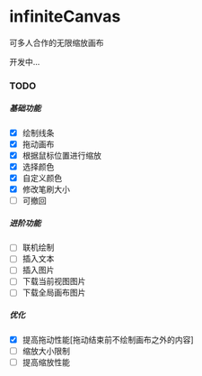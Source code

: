 # infiniteCanvas
可多人合作的无限缩放画布



开发中...



### TODO

##### 基础功能

- [x] 绘制线条
- [x] 拖动画布
- [x] 根据鼠标位置进行缩放
- [x] 选择颜色
- [x] 自定义颜色
- [x] 修改笔刷大小
- [ ] 可撤回

##### 进阶功能

- [ ] 联机绘制
- [ ] 插入文本
- [ ] 插入图片
- [ ] 下载当前视图图片
- [ ] 下载全局画布图片

##### 优化

- [x] 提高拖动性能[拖动结束前不绘制画布之外的内容]
- [ ] 缩放大小限制
- [ ] 提高缩放性能